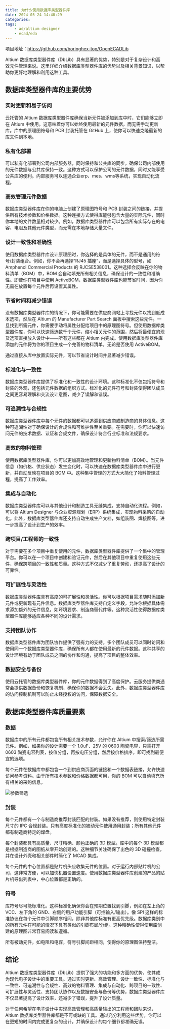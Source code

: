 ```yaml
---
title: 为什么使用数据库类型器件库
date: 2024-05-24 14:40:29
categories:
tags:
    - ad/altium designer
    - ecad/eda
---
```


项目地址：https://github.com/boringhex-top/OpenECADLib

Altium 数据库类型器件库（DbLib）具有显著的优势，特别是对于复杂设计和高效元件管理来说。这里详细介绍数据库类型器件库的优势以及相关背景知识，以帮助你更好地理解和利用这种工具。

## 数据库类型器件库的主要优势

### 实时更新和易于访问

云托管的 Altium 数据库类型器件库确保当新元件被添加到库中时，它们能够立即在 Altium 中使用。这意味着你可以始终使用最新的元件数据，而无需手动更新库。库中的原理图符号和 PCB 封装托管在 GitHub 上，使你可以快速克隆最新的库文件到本地。

### 私有化部署

可以私有化部署到公司内部服务器，同时保持和公共库的同步，确保公司内部使用的元件数据与公共库保持一致。这种方式可以保护公司的元件数据，同时又能享受公共库的便利。内部服务可以连通企业erp、mes、wms等系统，实现自动化流程。

### 高效管理元件数据

数据库类型器件库在你的电脑上创建了原理图符号和 PCB 封装之间的链接，并提供所有技术参数和价格数据。这种连接方式使得库能够包含大量的实际元件，同时你本地的文件数量相对较少。例如，数据库类型器件库可以包含所有实际存在的电容、电阻及其他元件类型，而无需在本地存储大量文件。

### 设计一致性和准确性

使用数据库类型器件库设计原理图时，你选择的是具体的元件，而不是通用的符号/封装组合。例如，你不会再选择“RJ45 插座”，而是选择具体的型号，如 Amphenol Commercial Products 的 RJCSE538001。这种选择会反映在你的物料清单（BOM）中，BOM 会自动填充所有相关信息，确保设计的一致性和准确性。即使你在项目中使用 ActiveBOM，数据库类型器件库也能节省时间，因为你无需在放置每个元件后再设置其属性。

<!-- more -->

### 节省时间和减少错误

没有数据库类型器件库的情况下，你可能需要在供应商网站上寻找元件以找到低成本选项，然后在 Altium 的 Manufacturer Part Search 面板中搜索这些元件。一旦找到所需元件，你需要手动将属性分配给项目中的原理图符号。但使用数据库类型器件库，你可以快速筛选数千个元件，缩小相关元件的范围，然后将最便宜的现货选项直接放入设计中——所有这些都在 Altium 内完成。使用数据库类型器件库添加的元件将为你的项目生成一个完善的物料清单，无论是否使用 ActiveBOM。

通过直接从库中放置实际元件，可以节省设计时间并显著减少错误。

### 标准化与一致性

数据库类型器件库提供了标准化和一致性的设计环境。这种标准化不仅包括符号和封装的外观，还包括元件数据的组织方式。标准化的元件符号和封装使得团队成员之间更容易理解和交流设计意图，减少了误解和错误。

### 可追溯性与合规性

数据库类型器件库中每个元件的数据都可以追溯到供应商或制造商的具体信息。这种可追溯性对于确保设计的合规性和可维护性至关重要。在需要时，你可以快速访问元件的技术数据、认证和合规文件，确保设计符合行业标准和法规要求。

### 高效的物料管理

使用数据库类型器件库，你可以更加高效地管理和更新物料清单（BOM）。当元件信息（如价格、供应状态）发生变化时，可以快速在数据库类型器件库中进行更新，并自动反映在项目的 BOM 中。这种集中管理的方式大大简化了物料管理过程，提高了工作效率。

### 集成与自动化

数据库类型器件库可以与其他设计和制造工具无缝集成，支持自动化流程。例如，可以将 Altium Designer 与企业资源规划（ERP）系统集成，实现物料采购的自动化。此外，数据库类型器件库还支持自动生成生产文档，如组装图、焊接图等，进一步提高了设计到生产的效率。

### 跨项目/工程师的一致性

对于需要在多个项目中重复使用的元件，数据库类型器件库提供了一个集中的管理平台。你可以在一个项目中创建和验证元件，然后在其他项目中重复使用这些元件，确保跨项目的一致性和质量。这种方式不仅减少了重复劳动，还提高了设计的可靠性。

### 可扩展性与灵活性

数据库类型器件库具有高度的可扩展性和灵活性。你可以根据项目需求随时添加新元件或更新现有元件信息。数据库类型器件库支持自定义字段，允许你根据具体需求添加额外的元件信息，如环境要求、制造商替代件等。这种灵活性使得数据库类型器件库能够适应各种不同的设计需求。

### 支持团队协作

数据库类型器件库为团队协作提供了强有力的支持。多个团队成员可以同时访问和使用同一个数据库类型器件库，确保所有人都在使用最新的元件数据。这种共享的设计环境有助于团队成员之间的协作和沟通，提高了项目的整体效率。

### 数据安全与备份

使用云托管的数据库类型器件库，你的元件数据得到了高度保护。云服务提供商通常会提供数据备份和恢复机制，确保你的数据不会丢失。此外，数据库类型器件库的访问控制机制可以防止未经授权的访问，保障数据安全。


## 数据库类型器件库质量要素

### 数据

数据库中的所有元件都包含所有相关技术参数，允许你在 Altium 中搜索/筛选所需元件。例如，如果你的设计需要一个 1.0uF、25V 的 0603 陶瓷电容，只需打开 0603 陶瓷电容列表，按值分组，再按电压分组，然后按价格排序，即可找到最便宜的选项。

每个元件在数据库中都包含一个到供应商页面的链接和一个数据表链接，允许快速访问参考资料。由于所有技术参数和价格数据都可用，你的 BOM 可以自动填充所有相关的采购信息。

![参数筛选](https://imgs.boringhex.top/blog/wnShbBZP42.gif)

### 封装

每个元件都有一个与制造商推荐封装匹配的封装。如果没有推荐，则使用特定封装尺寸的 IPC 合规封装。只有高度标准化的被动元件使用通用封装；所有其他元件都有制造商特定的焊盘。

每个封装都具有高质量、尺寸精确、颜色正确的 3D 模型。库中的每个 3D 模型都是根据制造商的图纸从零开始创建的。这种细节关注确保了出色的 3D 碰撞检查，并在设计外壳和相关部件时简化了 MCAD 集成。

每个元件的中心位置都是贴片机头应收集元件的位置。对于运行内部贴片机的公司，这非常方便，可以加快机器设置速度。使用数据库类型器件库创建的产品的贴片机导出列表中，中心位置都是正确的。

### 符号

库符号尽可能标准化。这种标准化确保你会在预期位置找到引脚，例如在左上角的 VCC、左下角的 GND、右侧的用户功能引脚（可控输入/输出）。像 SPI 这样的标准协议在每个元件中引脚顺序相同，除非其他库标准有更高优先级。数据库类别中的所有元件在可能的情况下具有类似的引脚布局/分组。这种精确性使得使用库创建的原理图非常容易阅读和遵循。

所有被动元件，如电阻和电容，符号引脚间距相同，使得你的原理图保持整洁。

## 结论

Altium 数据库类型器件库（DbLib）提供了强大的功能和多方面的优势，使其成为现代电子设计中的重要工具。通过实时更新、高效管理、设计一致性、标准化与一致性、可追溯性与合规性、高效的物料管理、集成与自动化、跨项目的一致性、可扩展性与灵活性、支持团队协作以及数据安全与备份等优势，数据库类型器件库不仅显著提高了设计效率，还减少了错误，提升了设计质量。

对于任何希望在电子设计中实现高效管理和高质量输出的工程师和团队来说，Altium 数据库类型器件库都是不可或缺的工具。通过充分利用这些优势，你可以在更短的时间内完成更复杂的设计，并确保设计的每个细节都准确无误。